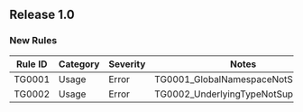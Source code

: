 ﻿## Release 1.0

### New Rules

Rule ID | Category | Severity | Notes
--------|----------|----------|--------------------
TG0001  |   Usage  |  Error   | TG0001_GlobalNamespaceNotSupported
TG0002  |   Usage  |  Error   | TG0002_UnderlyingTypeNotSupported